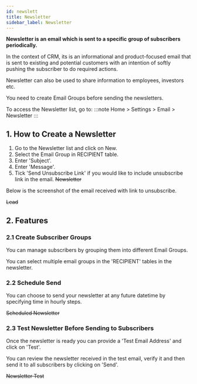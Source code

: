 ```yaml
---
id: newslett
title: Newsletter
sidebar_label: Newsletter
---
```


**Newsletter is an email which is sent to a specific group of subscribers periodically.**

In the context of CRM, its is an informational and product-focused email that is sent to existing and potential customers with an intention of softly pushing the subscriber to do required actions.

Newsletter can also be used to share information to employees, investors etc.

You need to create Email Groups before sending the newsletters.

To access the Newsletter list, go to:
:::note
Home > Settings > Email > Newsletter
:::

## 1. How to Create a Newsletter

1. Go to the Newsletter list and click on New.
1. Select the Email Group in RECIPIENT table.
1. Enter 'Subject'.
1. Enter 'Message'.
1. Tick 'Send Unsubscribe Link' if you would like to include unsubscribe link in the email.
   ~~Newsletter~~

Below is the screenshot of the email received with link to unsubscribe.

~~Lead~~

## 2. Features

### 2.1 Create Subscriber Groups

You can manage subscribers by grouping them into different Email Groups.

You can select multiple email groups in the 'RECIPIENT' tables in the newsletter.

### 2.2 Schedule Send

You can choose to send your newsletter at any future datetime by specifying time in hourly steps.

~~Scheduled Newsletter~~

### 2.3 Test Newsletter Before Sending to Subscribers

Once the newsletter is ready you can provide a 'Test Email Address' and click on 'Test'.

You can review the newsletter received in the test email, verify it and then send it to all subscribers by clicking on 'Send'.

~~Newsletter Test~~
